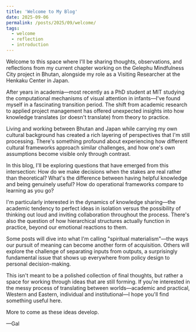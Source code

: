 ```yaml
---
title: 'Welcome to My Blog'
date: 2025-09-06
permalink: /posts/2025/09/welcome/
tags:
  - welcome
  - reflection
  - introduction
---
```


Welcome to this space where I'll be sharing thoughts, observations, and reflections from my current chapter working on the Gelephu Mindfulness City project in Bhutan, alongside my role as a Visiting Researcher at the Henkaku Center in Japan.

After years in academia—most recently as a PhD student at MIT studying the computational mechanisms of visual attention in infants—I've found myself in a fascinating transition period. The shift from academic research to applied project management has offered unexpected insights into how knowledge translates (or doesn't translate) from theory to practice.

Living and working between Bhutan and Japan while carrying my own cultural background has created a rich layering of perspectives that I'm still processing. There's something profound about experiencing how different cultural frameworks approach similar challenges, and how one's own assumptions become visible only through contrast.

In this blog, I'll be exploring questions that have emerged from this intersection: How do we make decisions when the stakes are real rather than theoretical? What's the difference between having helpful knowledge and being genuinely useful? How do operational frameworks compare to learning as you go? 

I'm particularly interested in the dynamics of knowledge sharing—the academic tendency to perfect ideas in isolation versus the possibility of thinking out loud and inviting collaboration throughout the process. There's also the question of how hierarchical structures actually function in practice, beyond our emotional reactions to them.

Some posts will dive into what I'm calling "spiritual materialism"—the ways our pursuit of meaning can become another form of acquisition. Others will explore the challenge of separating inputs from outputs, a surprisingly fundamental issue that shows up everywhere from policy design to personal decision-making.

This isn't meant to be a polished collection of final thoughts, but rather a space for working through ideas that are still forming. If you're interested in the messy process of translating between worlds—academic and practical, Western and Eastern, individual and institutional—I hope you'll find something useful here.

More to come as these ideas develop.

—Gal
